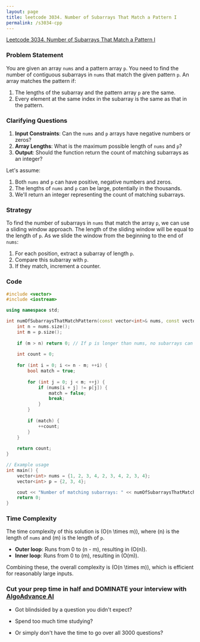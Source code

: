 ```yaml
---
layout: page
title: leetcode 3034. Number of Subarrays That Match a Pattern I
permalink: /s3034-cpp
---
```

[Leetcode 3034. Number of Subarrays That Match a Pattern I](https://algoadvance.github.io/algoadvance/l3034)
### Problem Statement

You are given an array `nums` and a pattern array `p`. You need to find the number of contiguous subarrays in `nums` that match the given pattern `p`. An array matches the pattern if:
1. The lengths of the subarray and the pattern array `p` are the same.
2. Every element at the same index in the subarray is the same as that in the pattern.

### Clarifying Questions
1. **Input Constraints**: Can the `nums` and `p` arrays have negative numbers or zeros?
2. **Array Lengths**: What is the maximum possible length of `nums` and `p`?
3. **Output**: Should the function return the count of matching subarrays as an integer?

Let's assume:
1. Both `nums` and `p` can have positive, negative numbers and zeros.
2. The lengths of `nums` and `p` can be large, potentially in the thousands.
3. We'll return an integer representing the count of matching subarrays.

### Strategy

To find the number of subarrays in `nums` that match the array `p`, we can use a sliding window approach. The length of the sliding window will be equal to the length of `p`. As we slide the window from the beginning to the end of `nums`:

1. For each position, extract a subarray of length `p`.
2. Compare this subarray with `p`.
3. If they match, increment a counter.

### Code

```cpp
#include <vector>
#include <iostream>

using namespace std;

int numOfSubarraysThatMatchPattern(const vector<int>& nums, const vector<int>& p) {
    int n = nums.size();
    int m = p.size();
    
    if (m > n) return 0; // If p is longer than nums, no subarrays can match.
    
    int count = 0;
    
    for (int i = 0; i <= n - m; ++i) {
        bool match = true;
        
        for (int j = 0; j < m; ++j) {
            if (nums[i + j] != p[j]) {
                match = false;
                break;
            }
        }
        
        if (match) {
            ++count;
        }
    }
    
    return count;
}

// Example usage
int main() {
    vector<int> nums = {1, 2, 3, 4, 2, 3, 4, 2, 3, 4};
    vector<int> p = {2, 3, 4};

    cout << "Number of matching subarrays: " << numOfSubarraysThatMatchPattern(nums, p) << endl;
    return 0;
}
```

### Time Complexity

The time complexity of this solution is \(O(n \times m)\), where \(n\) is the length of `nums` and \(m\) is the length of `p`.

- **Outer loop**: Runs from 0 to \(n - m\), resulting in \(O(n)\).
- **Inner loop**: Runs from 0 to \(m\), resulting in \(O(m)\).

Combining these, the overall complexity is \(O(n \times m)\), which is efficient for reasonably large inputs.


### Cut your prep time in half and DOMINATE your interview with [AlgoAdvance AI](https://algoAdvance.com)

- Got blindsided by a question you didn't expect?

- Spend too much time studying?

- Or simply don't have the time to go over all 3000 questions?

